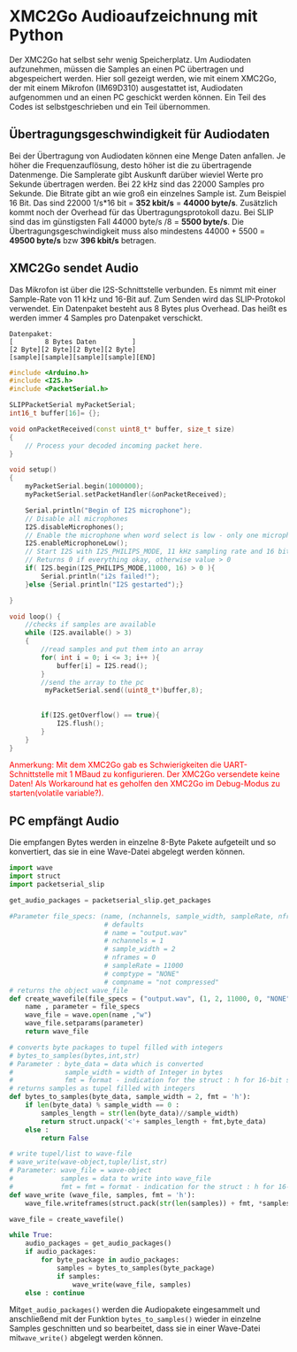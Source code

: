 # XMC2Go Audioaufzeichnung mit Python
Der XMC2Go hat selbst sehr wenig Speicherplatz. Um Audiodaten aufzunehmen, müssen die Samples an einen PC übertragen und abgespeichert werden.
Hier soll gezeigt werden, wie mit einem XMC2Go, der mit einem Mikrofon (IM69D310) ausgestattet ist, Audiodaten aufgenommen und an einen PC geschickt werden können. Ein Teil des Codes ist selbstgeschrieben und ein Teil übernommen.
## Übertragungsgeschwindigkeit für Audiodaten
Bei der Übertragung von Audiodaten können eine Menge Daten anfallen. Je höher die Frequenzauflösung, desto höher ist die zu übertragende Datenmenge. Die Samplerate gibt Auskunft darüber wieviel Werte pro Sekunde übertragen werden. Bei 22 kHz sind das 22000 Samples pro Sekunde.
Die Bitrate gibt an wie groß ein einzelnes Sample ist. Zum Beispiel 16 Bit. Das sind 22000 1/s*16 bit = **352 kbit/s** = **44000 byte/s**. Zusätzlich kommt noch der Overhead für das Übertragungsprotokoll dazu. Bei SLIP sind das im günstigsten Fall 44000 byte/s /8 = **5500 byte/s**.
Die Übertragungsgeschwindigkeit muss also mindestens 44000 + 5500 = **49500 byte/s** bzw **396 kbit/s** betragen.

## XMC2Go sendet Audio
Das Mikrofon ist über die I2S-Schnittstelle verbunden. Es nimmt mit einer Sample-Rate von 11 kHz und 16-Bit auf. Zum Senden wird das SLIP-Protokol verwendet.
Ein Datenpaket besteht aus 8 Bytes plus Overhead. Das heißt es werden immer 4 Samples pro Datenpaket verschickt.
```
Datenpaket:
[        8 Bytes Daten         ]
[2 Byte][2 Byte][2 Byte][2 Byte]
[sample][sample][sample][sample][END]
```
```c++
#include <Arduino.h>
#include <I2S.h>
#include <PacketSerial.h>

SLIPPacketSerial myPacketSerial;
int16_t buffer[16]= {};

void onPacketReceived(const uint8_t* buffer, size_t size)
{
    // Process your decoded incoming packet here.
}

void setup()
{
    myPacketSerial.begin(1000000);
    myPacketSerial.setPacketHandler(&onPacketReceived);

    Serial.println("Begin of I2S microphone");
    // Disable all microphones
    I2S.disableMicrophones();
    // Enable the microphone when word select is low - only one microphone is used
    I2S.enableMicrophoneLow();
    // Start I2S with I2S_PHILIPS_MODE, 11 kHz sampling rate and 16 bits per sample
    // Returns 0 if everything okay, otherwise value > 0
    if( I2S.begin(I2S_PHILIPS_MODE,11000, 16) > 0 ){
        Serial.println("i2s failed!");
    }else {Serial.println("I2S gestarted");}

}

void loop() {
    //checks if samples are available
    while (I2S.available() > 3)
    {   
        //read samples and put them into an array
        for( int i = 0; i <= 3; i++ ){
            buffer[i] = I2S.read();
        }
        //send the array to the pc
         myPacketSerial.send((uint8_t*)buffer,8);
         
    
        if(I2S.getOverflow() == true){
            I2S.flush();
        }  
    }
}
```
<span style="color: #ff0000;">
Anmerkung: Mit dem XMC2Go gab es Schwierigkeiten die UART-Schnittstelle mit 1 MBaud zu konfigurieren. Der XMC2Go versendete keine Daten!
Als Workaround hat es geholfen den XMC2Go im Debug-Modus zu starten(volatile variable?).
</span>

## PC empfängt Audio 
Die empfangen Bytes werden in einzelne 8-Byte Pakete aufgeteilt und so konvertiert, das sie in eine Wave-Datei abgelegt werden können.

```python
import wave
import struct
import packetserial_slip

get_audio_packages = packetserial_slip.get_packages

#Parameter file_specs: (name, (nchannels, sample_width, sampleRate, nframes, comptype, compname))
                        # defaults
                        # name = "output.wav"
                        # nchannels = 1
                        # sample_width = 2
                        # nframes = 0
                        # sampleRate = 11000
                        # comptype = "NONE"
                        # compname = "not compressed"  
# returns the object wave_file
def create_wavefile(file_specs = ("output.wav", (1, 2, 11000, 0, "NONE", "not compressed"))):
    name , parameter = file_specs
    wave_file = wave.open(name ,"w")
    wave_file.setparams(parameter)
    return wave_file

# converts byte packages to tupel filled with integers
# bytes_to_samples(bytes,int,str)
# Parameter : byte_data = data which is converted
#             sample_width = width of Integer in bytes
#             fmt = format - indication for the struct : h for 16-bit sample width; i for 32-bit sample width
# returns samples as tupel filled with integers
def bytes_to_samples(byte_data, sample_width = 2, fmt = 'h'):
    if len(byte_data) % sample_width == 0 :
        samples_length = str(len(byte_data)//sample_width)
        return struct.unpack('<'+ samples_length + fmt,byte_data)
    else :
        return False

# write tupel/list to wave-file
# wave_write(wave-object,tuple/list,str)
# Parameter: wave_file = wave-object
#            samples = data to write into wave_file
#            fmt = fmt = format - indication for the struct : h for 16-bit sample width; i for 32-bit sample width
def wave_write (wave_file, samples, fmt = 'h'): 
    wave_file.writeframes(struct.pack(str(len(samples)) + fmt, *samples))

wave_file = create_wavefile()

while True:
    audio_packages = get_audio_packages()
    if audio_packages:
        for byte_package in audio_packages:
            samples = bytes_to_samples(byte_package)
            if samples:
                wave_write(wave_file, samples)
    else : continue

```
Mit```get_audio_packages()``` werden die Audiopakete eingesammelt und anschließend mit der Funktion ```bytes_to_samples()``` wieder in einzelne Samples geschnitten und so bearbeitet, dass sie in einer Wave-Datei mit```wave_write()``` abgelegt werden können.

